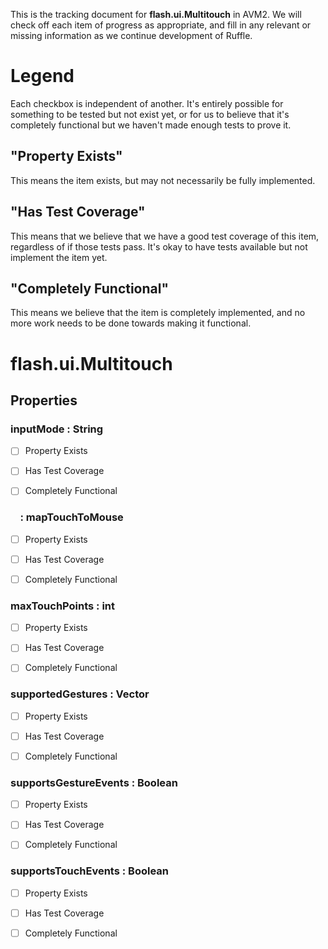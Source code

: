 This is the tracking document for **flash.ui.Multitouch** in AVM2. We will check off each item of progress as appropriate, and fill in any relevant or missing information as we continue development of Ruffle.
# Legend

Each checkbox is independent of another. It's entirely possible for something to be tested but not exist yet, or for us to believe that it's completely functional but we haven't made enough tests to prove it.
## "Property Exists"

This means the item exists, but may not necessarily be fully implemented.
## "Has Test Coverage"

This means that we believe that we have a good test coverage of this item, regardless of if those tests pass. It's okay to have tests available but not implement the item yet.
## "Completely Functional"

This means we believe that the item is completely implemented, and no more work needs to be done towards making it functional.
# flash.ui.Multitouch
## Properties
### inputMode : String

* [ ] Property Exists

* [ ] Has Test Coverage

* [ ] Completely Functional


###     : mapTouchToMouse

* [ ] Property Exists

* [ ] Has Test Coverage

* [ ] Completely Functional


### maxTouchPoints : int

* [ ] Property Exists

* [ ] Has Test Coverage

* [ ] Completely Functional


### supportedGestures : Vector

* [ ] Property Exists

* [ ] Has Test Coverage

* [ ] Completely Functional


### supportsGestureEvents : Boolean

* [ ] Property Exists

* [ ] Has Test Coverage

* [ ] Completely Functional


### supportsTouchEvents : Boolean

* [ ] Property Exists

* [ ] Has Test Coverage

* [ ] Completely Functional